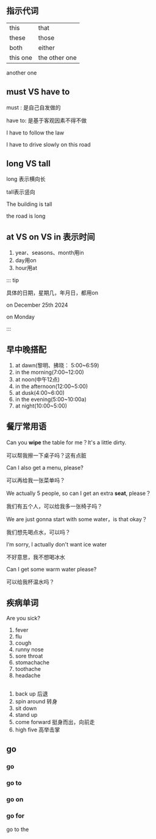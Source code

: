 ## 指示代词

|          |               |
| -------- | ------------- |
| this     | that          |
| these    | those         |
| both     | either        |
| this one | the other one |

another one

## must VS  have to

must : 是自己自发做的

have to: 是基于客观因素不得不做

I have to follow the law

I have to drive slowly on this road

## long VS tall

long 表示横向长

tall表示竖向

The building is tall

the road is long

## at VS on VS in 表示时间

1. year、seasons、month用in
2. day用on
3. hour用at

::: tip 

具体的日期，星期几，年月日，都用on

on December 25th 2024

on Monday

:::

## 早中晚搭配

1. at dawn(黎明、拂晓： 5:00~6:59)
2. in the morning(7:00~12:00)
3. at noon(中午12点)
4. in the afternoon(12:00~5:00)
5. at  dusk(4:00~6:00)
6. in the evening(5:00~10:00a)
7. at night(10:00~5:00)

## 餐厅常用语

Can you **wipe** the table for me？It's a little dirty.

可以帮我擦一下桌子吗？这有点脏

Can I also get a menu, please?

可以再给我一张菜单吗？

We actually 5 people, so can I get an extra **seat**, please？

我们有五个人，可以给我多一张椅子吗？

We are just gonna start with some water，is that okay？

我们想先喝点水，可以吗？

I‘m sorry, I actually don't want ice water

不好意思，我不想喝冰水

Can I get some warm water please?

可以给我杯温水吗？

## 疾病单词

Are you sick?

1. fever
2. flu
3. cough
4. runny nose
5. sore throat
6. stomachache
7. toothache
8. headache

## 

1. back up 后退
2. spin around 转身
3. sit down
4. stand up
5. come forward 挺身而出，向前走
6. high five 高举击掌

## go

### go

### go to

### go on

### go for

go to the

 